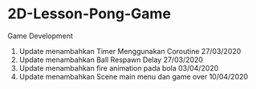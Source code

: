 # 2D-Lesson-Pong-Game
 Game Development

1. Update menambahkan Timer Menggunakan Coroutine 27/03/2020
2. Update menambahkan Ball Respawn Delay 27/03/2020
3. Update menambahkan fire animation pada bola 03/04/2020
4. Update menambahkan Scene main menu dan game over 10/04/2020
